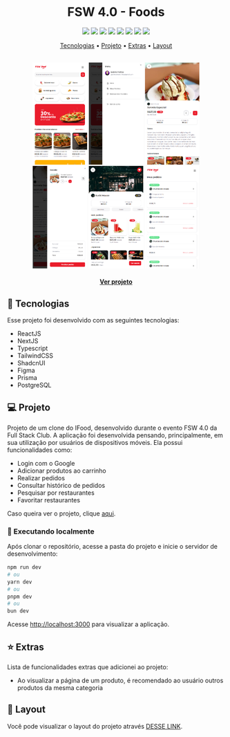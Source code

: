<p align="center">
  <h1 align="center">FSW 4.0 - Foods</h1>
</p>

<p align="center">
  <a alt="ReactJS">
    <img src="https://img.shields.io/badge/react-%2320232a.svg?style=for-the-badge&logo=react&logoColor=%2361DAFB" />
  </a>
  <a alt="NextJS">
    <img src="https://img.shields.io/badge/Next.js-000000.svg?style=for-the-badge&logo=nextdotjs&logoColor=white" />
  </a>
  <a alt="TypeScript">
    <img src="https://img.shields.io/badge/typescript-%23007ACC.svg?style=for-the-badge&logo=typescript&logoColor=white" />
  </a>
  <a alt="TailwindCSS">
    <img src="https://img.shields.io/badge/TAILWINDCSS-%2338B2AC.svg?style=for-the-badge&logo=tailwind-css&logoColor=white" />
  </a>
  <a alt="ShadcnUI">
    <img src="https://img.shields.io/badge/shadcn/ui-000000.svg?style=for-the-badge&logo=shadcn/ui&logoColor=white" />
  </a>
  <a alt="Figma">
     <img src="https://img.shields.io/badge/Figma-F24E1E?logo=figma&logoColor=white&style=for-the-badge" />
  </a>
  <a alt="Prisma">
    <img src="https://img.shields.io/badge/Prisma-2D3748.svg?style=for-the-badge&logo=Prisma&logoColor=white" />
  </a>
  <a alt="PostgreSQL">
    <img src="https://img.shields.io/badge/PostgreSQL-4169E1.svg?style=for-the-badge&logo=PostgreSQL&logoColor=white" />
  </a>
</p>

<p align="center">
  <a href="#tecnologias">Tecnologias</a> •
  <a href="#projeto">Projeto</a> •
  <a href="#extras">Extras</a> •
  <a href="#layout">Layout</a>
</p>

<br>

<div align="center">
  <img alt="Preview do projeto desenvolvido." src=".github/preview01.png" width="25%">
  <img alt="Preview do projeto desenvolvido." src=".github/preview02.png" width="25%">
  <img alt="Preview do projeto desenvolvido." src=".github/preview03.png" width="25%">
</div>
<div align="center">
  <img alt="Preview do projeto desenvolvido." src=".github/preview04.png" width="25%">
  <img alt="Preview do projeto desenvolvido." src=".github/preview05.png" width="25%">
  <img alt="Preview do projeto desenvolvido." src=".github/preview06.png" width="25%">
</div>

<h4 align="center">
  
  [Ver projeto](https://fsw-foods-gabriel-centeio-freitas-projects.vercel.app/)
</h4>

## 🚀 Tecnologias<a id="tecnologias"></a>

Esse projeto foi desenvolvido com as seguintes tecnologias:

- ReactJS
- NextJS
- Typescript
- TailwindCSS
- ShadcnUI
- Figma
- Prisma
- PostgreSQL

## 💻 Projeto<a id="projeto"></a>

Projeto de um clone do IFood, desenvolvido durante o evento FSW 4.0 da Full Stack Club. A aplicação foi desenvolvida pensando, principalmente, em sua utilização por usuários de dispositivos móveis. Ela possui funcionalidades como:

- Login com o Google
- Adicionar produtos ao carrinho
- Realizar pedidos
- Consultar histórico de pedidos
- Pesquisar por restaurantes
- Favoritar restaurantes

Caso queira ver o projeto, clique [aqui](https://fsw-foods-gabriel-centeio-freitas-projects.vercel.app/).

### 🔧 Executando localmente

Após clonar o repositório, acesse a pasta do projeto e inicie o servidor de desenvolvimento:

```bash
npm run dev
# ou
yarn dev
# ou
pnpm dev
# ou
bun dev
```

Acesse [http://localhost:3000](http://localhost:3000) para visualizar a aplicação.

## ⭐ Extras<a id="extras"></a>

Lista de funcionalidades extras que adicionei ao projeto:

- Ao visualizar a página de um produto, é recomendado ao usuário outros produtos da mesma categoria

## 🔖 Layout<a id="layout"></a>

Você pode visualizar o layout do projeto através [DESSE LINK](https://www.figma.com/file/uQIgYk6xDRWgjHCjlaDYBo/[LIVE]-FSW-Foods?type=design&node-id=381-7368&mode=design&t=GBKpxvYfSo28poYj-0).
